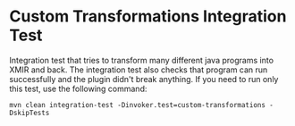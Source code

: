 # Custom Transformations Integration Test

Integration test that tries to transform many different java programs into XMIR
and back. The integration test also checks that program can run successfully and
the plugin didn't break anything. If you need to run only this test, use the
following command:

```shell
mvn clean integration-test -Dinvoker.test=custom-transformations -DskipTests
```
